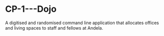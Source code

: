 # CP-1---Dojo

A digitised and randomised command line application that allocates offices and living spaces to staff and fellows at Andela.
